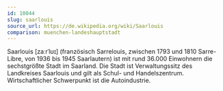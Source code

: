 ```yaml
---
id: 10044
slug: saarlouis
source_url: https://de.wikipedia.org/wiki/Saarlouis
comparison: muenchen-landeshauptstadt
---
```


Saarlouis [zaːrˈlʊɪ] (französisch Sarrelouis, zwischen 1793 und 1810 Sarre-Libre, von 1936 bis 1945 Saarlautern) ist mit rund 36.000 Einwohnern die sechstgrößte Stadt im Saarland. Die Stadt ist Verwaltungssitz des Landkreises Saarlouis und gilt als Schul- und Handelszentrum. Wirtschaftlicher Schwerpunkt ist die Autoindustrie.
